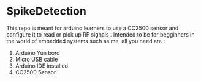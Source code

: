 # SpikeDetection
This repo is meant for arduino learners to use a CC2500 sensor and configure it to read or pick up RF signals .
Intended to be for begginners in the world of embedded systems  such as me, all you need are :
1. Arduino Yun bord
2. Micro USB cable 
3. Arduino IDE installed
4. CC2500 Sensor 
